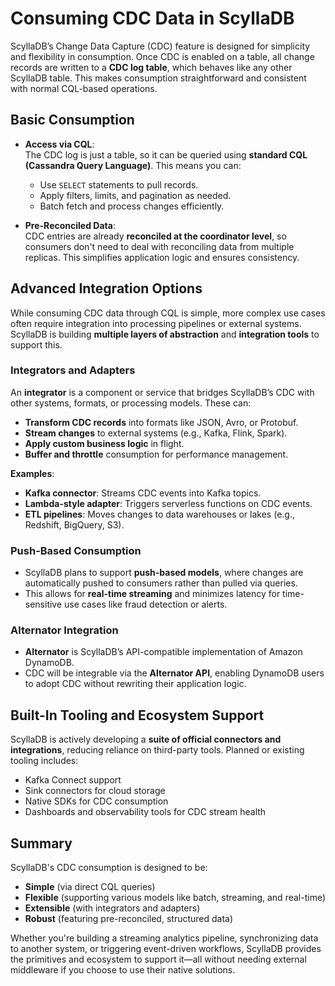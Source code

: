 
# Consuming CDC Data in ScyllaDB

ScyllaDB’s Change Data Capture (CDC) feature is designed for simplicity and flexibility in consumption. Once CDC is enabled on a table, all change records are written to a **CDC log table**, which behaves like any other ScyllaDB table. This makes consumption straightforward and consistent with normal CQL-based operations.

## Basic Consumption

- **Access via CQL**:  
  The CDC log is just a table, so it can be queried using **standard CQL (Cassandra Query Language)**. This means you can:
  - Use `SELECT` statements to pull records.
  - Apply filters, limits, and pagination as needed.
  - Batch fetch and process changes efficiently.

- **Pre-Reconciled Data**:  
  CDC entries are already **reconciled at the coordinator level**, so consumers don't need to deal with reconciling data from multiple replicas. This simplifies application logic and ensures consistency.

## Advanced Integration Options

While consuming CDC data through CQL is simple, more complex use cases often require integration into processing pipelines or external systems. ScyllaDB is building **multiple layers of abstraction** and **integration tools** to support this.

### Integrators and Adapters

An **integrator** is a component or service that bridges ScyllaDB’s CDC with other systems, formats, or processing models. These can:

- **Transform CDC records** into formats like JSON, Avro, or Protobuf.
- **Stream changes** to external systems (e.g., Kafka, Flink, Spark).
- **Apply custom business logic** in flight.
- **Buffer and throttle** consumption for performance management.

**Examples**:

- **Kafka connector**: Streams CDC events into Kafka topics.
- **Lambda-style adapter**: Triggers serverless functions on CDC events.
- **ETL pipelines**: Moves changes to data warehouses or lakes (e.g., Redshift, BigQuery, S3).

### Push-Based Consumption

- ScyllaDB plans to support **push-based models**, where changes are automatically pushed to consumers rather than pulled via queries.
- This allows for **real-time streaming** and minimizes latency for time-sensitive use cases like fraud detection or alerts.

### Alternator Integration

- **Alternator** is ScyllaDB’s API-compatible implementation of Amazon DynamoDB.
- CDC will be integrable via the **Alternator API**, enabling DynamoDB users to adopt CDC without rewriting their application logic.

## Built-In Tooling and Ecosystem Support

ScyllaDB is actively developing a **suite of official connectors and integrations**, reducing reliance on third-party tools. Planned or existing tooling includes:

- Kafka Connect support
- Sink connectors for cloud storage
- Native SDKs for CDC consumption
- Dashboards and observability tools for CDC stream health

## Summary

ScyllaDB's CDC consumption is designed to be:

- **Simple** (via direct CQL queries)
- **Flexible** (supporting various models like batch, streaming, and real-time)
- **Extensible** (with integrators and adapters)
- **Robust** (featuring pre-reconciled, structured data)

Whether you're building a streaming analytics pipeline, synchronizing data to another system, or triggering event-driven workflows, ScyllaDB provides the primitives and ecosystem to support it—all without needing external middleware if you choose to use their native solutions.
